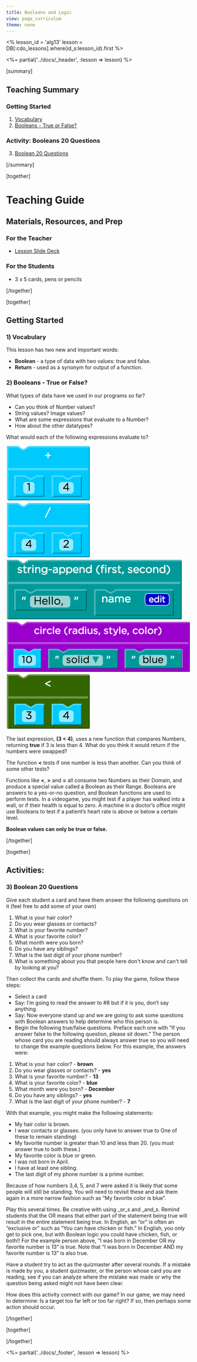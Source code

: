 ```yaml
---
title: Booleans and Logic
view: page_curriculum
theme: none
---
```


<%
lesson_id = 'alg13'
lesson = DB[:cdo_lessons].where(id_s:lesson_id).first
%>

<%= partial('../docs/_header', :lesson => lesson) %>

[summary]

## Teaching Summary
### **Getting Started**
 
1) [Vocabulary](#Vocab)<br/>
2) [Booleans - True or False?](#GetStarted)  

### **Activity: Booleans 20 Questions**  

3) [Boolean 20 Questions](#Activity1)   

<!--
### **Assessment**
4) [Boolean Assessment](#Assessment)
-->

[/summary]

[together]

# Teaching Guide

## Materials, Resources, and Prep

### For the Teacher
- [Lesson Slide Deck](https://docs.google.com/a/code.org/presentation/d/1lUA5nx8ILAPwjAEl70Hw0ADGflzOtX1L2pIXtNU2B0U/)

### For the Students
- 3 x 5 cards, pens or pencils

[/together]

[together]

## Getting Started


### <a name="Vocab"></a> 1) Vocabulary
This lesson has two new and important words:<br/>

- **Boolean** - a type of data with two values: true and false.
- **Return** - used as a synonym for output of a function.

### <a name="GetStarted"></a> 2) Booleans - True or False?

What types of data have we used in our programs so far?

- Can you think of Number values?
- String values? Image values?
- What are some expressions that evaluate to a Number?
- How about the other datatypes?

What would each of the following expressions evaluate to?

<img src="oneplusfour.png" style="max-width: 100%"/><br/>
<img src="fourdivtwo.png" style="max-width: 100%"/><br/>
<img src="string-append.png" style="max-width: 100%"/><br/>
<img src="circleten.png" style="max-width: 100%"/><br/>
<img src="threelessthanfour.png" style="max-width: 100%"/>

The last expression, **(3 < 4)**, uses a new function that compares Numbers, returning **true** if 3 is less than 4. What do you think it would return if the numbers were swapped?

The function **<** tests if one number is less than another. Can you think of some other tests?

Functions like **<**, **>** and **=** all consume two Numbers as their Domain, and produce a special value called a Boolean as their Range. Booleans are answers to a yes-or-no question, and Boolean functions are used to perform tests. In a videogame, you might test if a player has walked into a wall, or if their health is equal to zero. A machine in a doctor’s office might use Booleans to test if a patient’s heart rate is above or below a certain level. 

**Boolean values can only be true or false.**
 
[/together]

[together]

## Activities:
### <a name="Activity1"></a> 3) Boolean 20 Questions

Give each student a card and have them answer the following questions on it (feel free to add some of your own)

1. What is your hair color?
2. Do you wear glasses or contacts?
3. What is your favorite number?
4. What is your favorite color?
5. What month were you born?
6. Do you have any siblings?
7. What is the last digit of your phone number?
8. What is something about you that people here don't know and can't tell by looking at you?

Then collect the cards and shuffle them. To play the game, follow these steps:

 - Select a card
 - Say: I’m going to read the answer to #8 but if it is you, don’t say anything.
 - Say: Now everyone stand up and we are going to ask some questions with Boolean answers to help determine who this person is.
 - Begin the following true/false questions.  Preface each one with “If you answer false to the following question, please sit down.”  The person whose card you are reading should always answer true so you will need to change the example questions below.  For this example, the answers were:
 
1. What is your hair color? - **brown**
2. Do you wear glasses or contacts? - **yes**
3. What is your favorite number? - **13**
4. What is your favorite color? - **blue**
5. What month were you born? - **December**
6. Do you have any siblings? - **yes**
7. What is the last digit of your phone number? - **7**

With that example, you might make the following statements:

- My hair color is brown.
- I wear contacts or glasses.  (you only have to answer true to One of these to remain standing)
- My favorite number is greater than 10 and less than 20. (you must answer true to both these.)
- My favorite color is blue or green.
- I was not born in April.
- I have at least one sibling.
- The last digit of my phone number is a prime number.

Because of how numbers 3,4, 5, and 7 were asked it is likely that some people will still be standing.  You will need to revisit these and ask them again in a more narrow fashion such as “My favorite color is blue”.

Play this several times.  Be creative with using _or_s and _and_s.  Remind students that the OR means that either part of the statement being true will result in the entire statement being true.  In English, an “or” is often an “exclusive or” such as “You can have chicken or fish.”  In English, you only get to pick one, but with Boolean logic you could have chicken, fish, or both!!  For the example person above, “I was born in December OR my favorite number is 13” is true.  Note that “I was born in December AND my favorite number is 13” is also true.

Have a student try to act as the quizmaster after several rounds.  If a mistake is made by you, a student quizmaster, or the person whose card you are reading, see if you can analyze where the mistake was made or why the question being asked might not have been clear.

How does this activity connect with our game? In our game, we may need to determine: Is a target too far left or too far right?  If so, then perhaps some action should occur.

[/together]

[together]

<!--
## Assessment 
### <a name="Assessment"></a>4) Booleans Assessment

Visit [CS in Algebra Stage 13](http://studio.code.org/s/algebra/stage/13/puzzle/1) in Code Studio to complete the assessments.
-->

[/together]

<%= partial('../docs/_footer', :lesson => lesson) %>